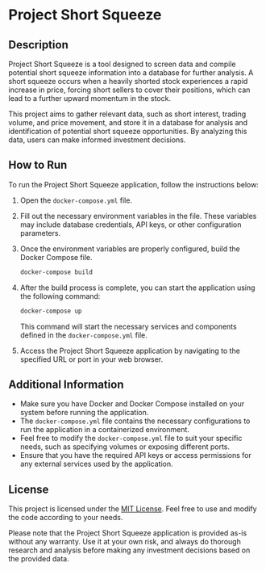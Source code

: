 # Project Short Squeeze

## Description

Project Short Squeeze is a tool designed to screen data and compile potential short squeeze information into a database for further analysis. A short squeeze occurs when a heavily shorted stock experiences a rapid increase in price, forcing short sellers to cover their positions, which can lead to a further upward momentum in the stock.

This project aims to gather relevant data, such as short interest, trading volume, and price movement, and store it in a database for analysis and identification of potential short squeeze opportunities. By analyzing this data, users can make informed investment decisions.

## How to Run

To run the Project Short Squeeze application, follow the instructions below:

1. Open the `docker-compose.yml` file.
2. Fill out the necessary environment variables in the file. These variables may include database credentials, API keys, or other configuration parameters.
3. Once the environment variables are properly configured, build the Docker Compose file.

   ```bash
   docker-compose build
   ```

4. After the build process is complete, you can start the application using the following command:

   ```bash
   docker-compose up
   ```

   This command will start the necessary services and components defined in the `docker-compose.yml` file.

5. Access the Project Short Squeeze application by navigating to the specified URL or port in your web browser.

## Additional Information

- Make sure you have Docker and Docker Compose installed on your system before running the application.
- The `docker-compose.yml` file contains the necessary configurations to run the application in a containerized environment.
- Feel free to modify the `docker-compose.yml` file to suit your specific needs, such as specifying volumes or exposing different ports.
- Ensure that you have the required API keys or access permissions for any external services used by the application.

## License

This project is licensed under the [MIT License](LICENSE). Feel free to use and modify the code according to your needs.

Please note that the Project Short Squeeze application is provided as-is without any warranty. Use it at your own risk, and always do thorough research and analysis before making any investment decisions based on the provided data.
